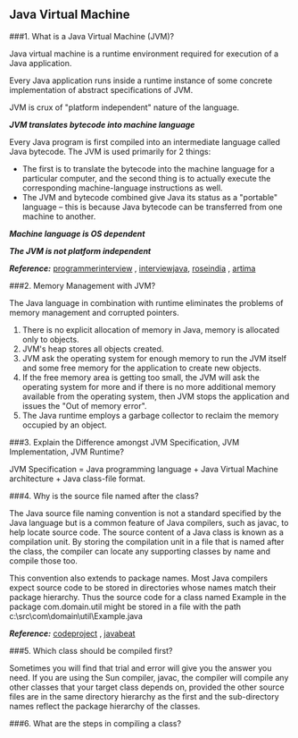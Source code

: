 Java Virtual Machine
---
###1. What is a Java Virtual Machine (JVM)?

Java virtual machine is a runtime environment required for execution of a Java application.

Every Java application runs inside a runtime instance of some concrete implementation of abstract specifications of JVM.

JVM is crux of "platform independent" nature of the language.

***JVM translates bytecode into machine language***

Every Java program is first compiled into an intermediate language called Java bytecode. The JVM is used primarily for 2 things: 

* The first is to translate the bytecode into the machine language for a particular computer, and the second thing is to actually execute the corresponding machine-language instructions as well. 
* The JVM and bytecode combined give Java its status as a "portable" language – this is because Java bytecode can be transferred from one machine to another.

***Machine language is OS dependent***

***The JVM is not platform independent***

***Reference:*** [programmerinterview](http://www.programmerinterview.com/index.php/java-questions/jvm-platform-dependent/) , [interviewjava](http://www.interviewjava.com/2007/04/what-is-java-virtual-machine-jvm.html), [roseindia](http://www.roseindia.net/java/java-virtual-machine.shtml) , [artima](http://www.artima.com/insidejvm/ed2/jvm.html)

###2. Memory Management with JVM?

The Java language in combination with runtime eliminates the problems of memory management and corrupted pointers.

1. There is no explicit allocation of memory in Java, memory is allocated only to objects.
2. JVM's heap stores all objects created.
3. JVM ask the operating system for enough memory to run the JVM itself and some free memory for the  application to create new objects.
4. If the free memory area is getting too small, the JVM will ask the operating system for more and if there is no more additional memory available from the operating system, then JVM stops the application and issues the "Out of memory error".
5. The Java runtime employs a garbage collector to reclaim the memory occupied by an object.

###3. Explain the Difference amongst JVM Specification, JVM Implementation, JVM Runtime?

JVM Specification = Java programming language + Java Virtual Machine architecture +  Java class-file format.

###4. Why is the source file named after the class?

The Java source file naming convention is not a standard specified by the Java language but is a common feature of Java compilers, such as javac, to help locate source code. The source content of a Java class is known as a compilation unit. By storing the compilation unit in a file that is named after the class, the compiler can locate any supporting classes by name and compile those too.

This convention also extends to package names. Most Java compilers expect source code to be stored in directories whose names match their package hierarchy. Thus the source code for a class named Example in the package com.domain.util might be stored in a file with the path c:\src\com\domain\util\Example.java

***Reference:*** [codeproject](http://www.codeproject.com/Articles/708722/Myths-about-FileName-Should-be-Same-as-Class-Name) , [javabeat](http://javabeat.net/jvmjrejava-compiler-interview-questions/2/)

###5. Which class should be compiled first?

Sometimes you will find that trial and error will give you the answer you need. If you are using the Sun compiler, javac, the compiler will compile any other classes that your target class depends on, provided the other source files are in the same directory hierarchy as the first and the sub-directory names reflect the package hierarchy of the classes.

###6. What are the steps in compiling a class?
